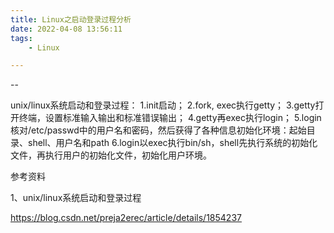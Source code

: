 ```yaml
---
title: Linux之启动登录过程分析
date: 2022-04-08 13:56:11
tags:
	- Linux

---
```


--

unix/linux系统启动和登录过程：
1.init启动；
2.fork, exec执行getty；
3.getty打开终端，设置标准输入输出和标准错误输出；
4.getty再exec执行login；
5.login核对/etc/passwd中的用户名和密码，然后获得了各种信息初始化环境：起始目录、shell、用户名和path
6.login以exec执行bin/sh，shell先执行系统的初始化文件，再执行用户的初始化文件，初始化用户环境。



参考资料

1、unix/linux系统启动和登录过程

https://blog.csdn.net/preja2erec/article/details/1854237
